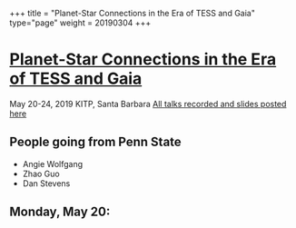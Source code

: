+++
title = "Planet-Star Connections in the Era of TESS and Gaia"
type="page"
weight = 20190304
+++

# [Planet-Star Connections in the Era of TESS and Gaia](https://www.kitp.ucsb.edu/activities/exostar-c19)

May 20-24, 2019
KITP, Santa Barbara
[All talks recorded and slides posted here](http://online.kitp.ucsb.edu/online/exostar_c19/)

## People going from Penn State
- Angie Wolfgang
- Zhao Guo
- Dan Stevens

## Monday, May 20:

